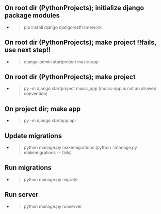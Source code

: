 ## On root dir (PythonProjects); initialize django package modules
- > pip install django djangorestframework

## On root dir (PythonProjects); make project !!fails, use next step!!
- > django-admin startproject music-app

## On root dir (PythonProjects); make project
- > py -m django startproject music_app (music-app is not an allowed convention)

## On project dir; make app
- > py -m django startapp api

## Update migrations
- > python manage.py makemigrations (python .\manage.py makemigrations -- fails)

## Run migrations
- > python manage.py migrate

## Run server
- > python manage.py runserver